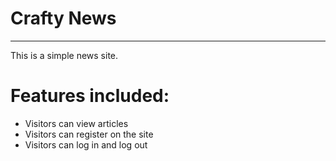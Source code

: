 # Crafty News
---
This is a simple news site.

# Features included:
* Visitors can view articles
* Visitors can register on the site
* Visitors can log in and log out
